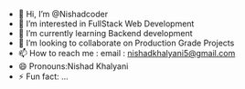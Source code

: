 - 👋 Hi, I’m @Nishadcoder
- 👀 I’m interested in FullStack Web Development
- 🌱 I’m currently learning Backend development
- 💞️ I’m looking to collaborate on Production Grade Projects
- 📫 How to reach me : email : nishadkhalyani5@gmail.com
- 😄 Pronouns:Nishad Khalyani
- ⚡ Fun fact: ...

<!---
Nishadcoder/Nishadcoder is a ✨ special ✨ repository because its `README.md` (this file) appears on your GitHub profile.
You can click the Preview link to take a look at your changes.
--->
